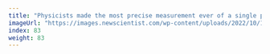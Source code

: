 ```yaml
---
title: "Physicists made the most precise measurement ever of a single particle"
imageUrl: "https://images.newscientist.com/wp-content/uploads/2022/10/12141554/SEI_128952427.jpg?width=600"
index: 83
weight: 83
---
```

